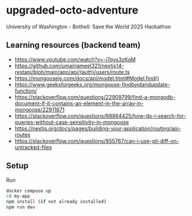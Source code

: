 # upgraded-octo-adventure
University of Washington - Bothell: Save the World 2025 Hackathon

## Learning resources (backend team)
- https://www.youtube.com/watch?v=-j7qvs3zKqM
- https://github.com/umairjameel321/nextjs14-restapi/blob/main/app/api/(auth)/users/route.ts
- https://mongoosejs.com/docs/api/model.html#Model.find()
- https://www.geeksforgeeks.org/mongoose-findbyidandupdate-function/
- https://stackoverflow.com/questions/22909799/find-a-mongodb-document-if-it-contains-an-element-in-the-array-in-mongoose/22911871
- https://stackoverflow.com/questions/68864425/how-do-i-search-for-queries-without-case-sensitivity-in-mongoose
- https://nextjs.org/docs/pages/building-your-application/routing/api-routes
- https://stackoverflow.com/questions/855767/can-i-use-git-diff-on-untracked-files


## Setup

Run 

```bash
docker compose up
cd my-app
npm install (if not already installed)
npm run dev
```

